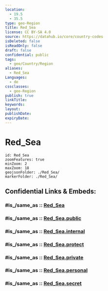 ```yaml
---
location:
  - 19.5
  - 35.5
type: geo-Region
title: Red_Sea
license: CC BY-SA 4.0
source: https://datahub.io/core/country-codes
isDeleted: false
isReadOnly: false
draft: false
confidential: public
tags:
  - geo/Country/Region
aliases:
  - Red_Sea
Languages:
  - de
cssclasses:
  - geo-Region
publish: true
linkTitle:
keywords:
layout:
publishDate:
expiryDate:
---
```


# Red_Sea

```leaflet
id: Red_Sea
zoomFeatures: true 
minZoom: 2 
maxZoom: 18
geojsonFolder: ./Red_Sea/
markerFolder: ./Red_Sea/
```


## Confidential Links & Embeds: 

### #is_/same_as :: [Red_Sea](/_Standards/Earth/Continent/Africa/Africa~East/Sudan~North/States~Sudan~North/Red_Sea.md) 

### #is_/same_as :: [Red_Sea.public](/_public/Earth/Continent/Africa/Africa~East/Sudan~North/States~Sudan~North/Red_Sea.public.md) 

### #is_/same_as :: [Red_Sea.internal](/_internal/Earth/Continent/Africa/Africa~East/Sudan~North/States~Sudan~North/Red_Sea.internal.md) 

### #is_/same_as :: [Red_Sea.protect](/_protect/Earth/Continent/Africa/Africa~East/Sudan~North/States~Sudan~North/Red_Sea.protect.md) 

### #is_/same_as :: [Red_Sea.private](/_private/Earth/Continent/Africa/Africa~East/Sudan~North/States~Sudan~North/Red_Sea.private.md) 

### #is_/same_as :: [Red_Sea.personal](/_personal/Earth/Continent/Africa/Africa~East/Sudan~North/States~Sudan~North/Red_Sea.personal.md) 

### #is_/same_as :: [Red_Sea.secret](/_secret/Earth/Continent/Africa/Africa~East/Sudan~North/States~Sudan~North/Red_Sea.secret.md)

